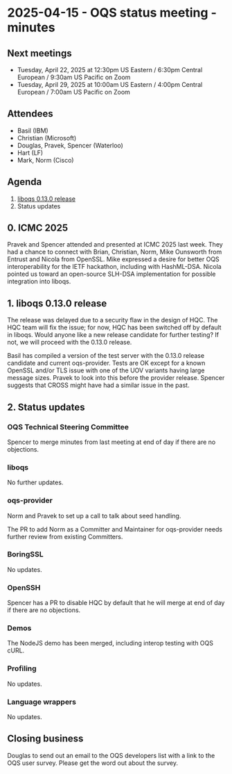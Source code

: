 # 2025-04-15 - OQS status meeting - minutes

## Next meetings

- Tuesday, April 22, 2025 at 12:30pm US Eastern / 6:30pm Central European / 9:30am US Pacific on Zoom
- Tuesday, April 29, 2025 at 10:00am US Eastern / 4:00pm Central European / 7:00am US Pacific on Zoom

## Attendees

- Basil (IBM)
- Christian (Microsoft)
- Douglas, Pravek, Spencer (Waterloo)
- Hart (LF)
- Mark, Norm (Cisco)

## Agenda

1. [liboqs 0.13.0 release](https://github.com/open-quantum-safe/liboqs/pull/2119)
2. Status updates

## 0. ICMC 2025

Pravek and Spencer attended and presented at ICMC 2025 last week.
They had a chance to connect with Brian, Christian, Norm, Mike Ounsworth from Entrust and Nicola from OpenSSL.
Mike expressed a desire for better OQS interoperability for the IETF hackathon, including with HashML-DSA.
Nicola pointed us toward an open-source SLH-DSA implementation for possible integration into liboqs.

## 1. liboqs 0.13.0 release

The release was delayed due to a security flaw in the design of HQC.
The HQC team will fix the issue; for now, HQC has been switched off by default in liboqs.
Would anyone like a new release candidate for further testing?
If not, we will proceed with the 0.13.0 release.

Basil has compiled a version of the test server with the 0.13.0 release candidate and current oqs-provider.
Tests are OK except for a known OpenSSL and/or TLS issue with one of the UOV variants having large message sizes.
Pravek to look into this before the provider release.
Spencer suggests that CROSS might have had a similar issue in the past.

## 2. Status updates

### OQS Technical Steering Committee

Spencer to merge minutes from last meeting at end of day if there are no objections.

### liboqs

No further updates.

### oqs-provider

Norm and Pravek to set up a call to talk about seed handling.

The PR to add Norm as a Committer and Maintainer for oqs-provider needs further review from existing Committers.

### BoringSSL

No updates.

### OpenSSH

Spencer has a PR to disable HQC by default that he will merge at end of day if there are no objections.

### Demos

The NodeJS demo has been merged, including interop testing with OQS cURL.

### Profiling

No updates.

### Language wrappers

No updates.

## Closing business

Douglas to send out an email to the OQS developers list with a link to the OQS user survey.
Please get the word out about the survey.
